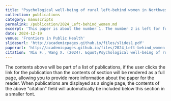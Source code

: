 ```yaml
---
title: "Psychological well-being of rural left-behind women in Northwest China and its associated factors: a regional, population-based study"
collection: publications
category: manuscripts
permalink: /publication/2024_Left-behind_women.md       
excerpt: 'This paper is about the number 1. The number 2 is left for future work.'
date: 2024-12-19
venue: 'Frontiers in Public Health'
slidesurl: 'http://academicpages.github.io/files/slides1.pdf'
paperurl: 'http://academicpages.github.io/files/2024_Left-behind_women.pdf'
citation: 'Niu F., Wang X. (2024). &quot;Psychological well-being of rural left-behind women in Northwest China and its associated factors: a regional, population-based study.&quot; <i>Frontiers in Public Health</i>. 12(1).'
---
```


The contents above will be part of a list of publications, if the user clicks the link for the publication than the contents of section will be rendered as a full page, allowing you to provide more information about the paper for the reader. When publications are displayed as a single page, the contents of the above "citation" field will automatically be included below this section in a smaller font.
